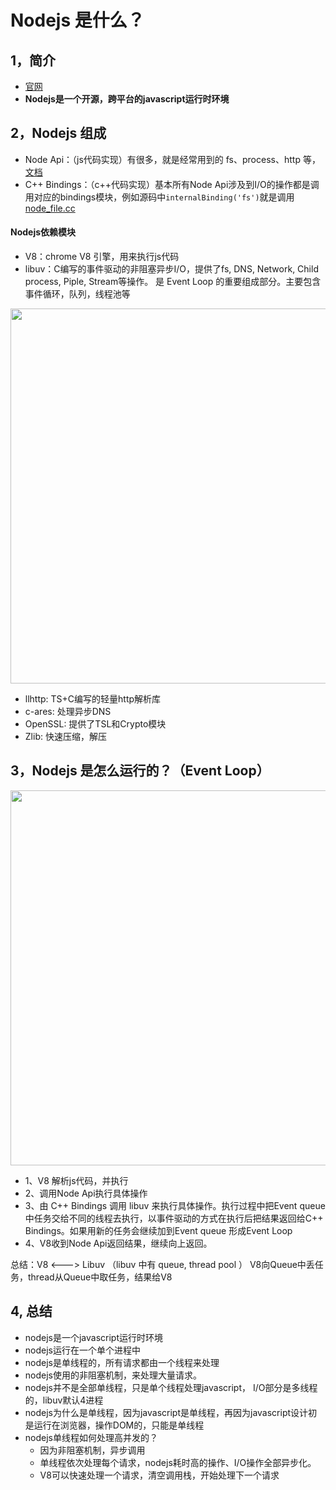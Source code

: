 # Nodejs 是什么？

## 1，简介
- [官网](https://nodejs.org/)
- **Nodejs是一个开源，跨平台的javascript运行时环境**

## 2，Nodejs 组成
- Node Api：（js代码实现）有很多，就是经常用到的 fs、process、http 等，[文档](https://nodejs.org/api/)
- C++ Bindings：（c++代码实现）基本所有Node Api涉及到I/O的操作都是调用对应的bindings模块，例如源码中`internalBinding('fs')`就是调用[node_file.cc](https://github.com/nodejs/node/blob/main/src/node_file.cc)
#### Nodejs依赖模块
- V8：chrome V8 引擎，用来执行js代码
- libuv：C编写的事件驱动的非阻塞异步I/O，提供了fs, DNS, Network, Child process, Piple, Stream等操作。 是 Event Loop 的重要组成部分。主要包含 事件循环，队列，线程池等
<div align="center"><img src='./images/libuv.png' width=600 alt=''> </img></div>

- llhttp: TS+C编写的轻量http解析库
- c-ares: 处理异步DNS
- OpenSSL: 提供了TSL和Crypto模块
- Zlib: 快速压缩，解压


## 3，Nodejs 是怎么运行的？（Event Loop）

<div align="center"><img src='./images/nodejs-EventLoop.png' width=600 alt=''> </img></div>

- 1、V8 解析js代码，并执行
- 2、调用Node Api执行具体操作
- 3、由 C++ Bindings 调用 libuv 来执行具体操作。执行过程中把Event queue中任务交给不同的线程去执行，以事件驱动的方式在执行后把结果返回给C++ Bindings。如果用新的任务会继续加到Event queue 形成Event Loop
- 4、V8收到Node Api返回结果，继续向上返回。

总结：V8  <--->  Libuv （libuv 中有 queue, thread pool ） V8向Queue中丢任务，thread从Queue中取任务，结果给V8

## 4, 总结
- nodejs是一个javascript运行时环境
- nodejs运行在一个单个进程中
- nodejs是单线程的，所有请求都由一个线程来处理
- nodejs使用的非阻塞机制，来处理大量请求。
- nodejs并不是全部单线程，只是单个线程处理javascript， I/O部分是多线程的，libuv默认4进程
- nodejs为什么是单线程，因为javascript是单线程，再因为javascript设计初是运行在浏览器，操作DOM的，只能是单线程
- nodejs单线程如何处理高并发的？
    - 因为非阻塞机制，异步调用
    - 单线程依次处理每个请求，nodejs耗时高的操作、I/O操作全部异步化。
    - V8可以快速处理一个请求，清空调用栈，开始处理下一个请求

